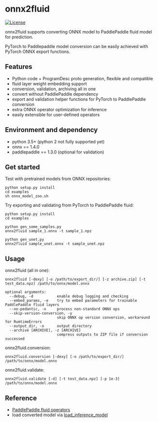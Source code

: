 # onnx2fluid

[![License](https://img.shields.io/badge/license-Apache%202-blue.svg)](LICENSE)

onnx2fluid supports converting ONNX model to PaddlePaddle fluid model for prediction.

PyTorch to Paddlepaddle model conversion can be easily achieved with PyTorch ONNX export functions.

## Features

* Python code + ProgramDesc proto generation, flexible and compatible
* fluid layer weight embedding support
* conversion, validation, archiving all in one
* convert without PaddlePaddle dependency
* export and validation helper functions for PyTorch to PaddlePaddle conversion
* extra ONNX operator optimization for inference
* easily extensible for user-defined operators

## Environment and dependency

* python 3.5+ (python 2 not fully supported yet)
* onnx == 1.4.0
* paddlepaddle == 1.3.0 (optional for validation)

## Get started

Test with pretrained models from ONNX repositories:

``` shell
python setup.py install
cd examples
sh onnx_model_zoo.sh
```

Try exporting and validating from PyTorch to PaddlePaddle fluid:

``` shell
python setup.py install
cd examples

python gen_some_samples.py
onnx2fluid sample_1.onnx -t sample_1.npz

python gen_unet.py
onnx2fluid sample_unet.onnx -t sample_unet.npz
```

## Usage

onnx2fluid (all in one):

```shell
onnx2fluid [-dexy] [-o /path/to/export_dir/] [-z archive.zip] [-t test_data.npz] /path/to/onnx/model.onnx 

optional arguments:
  --debug, -d           enable debug logging and checking
  --embed_params, -e    try to embed parameters for trainable PaddlePaddle fluid layers
  --no-pedantic, -x     process non-standard ONNX ops
  --skip-version-conversion, -y
                        skip ONNX op version conversion, workaround for RumtimeErrors
  --output_dir, -o      output directory
  --archive [ARCHIVE], -z [ARCHIVE]
                        compress outputs to ZIP file if conversion successed
```

onnx2fluid.conversion:

```shell
onnx2fluid.conversion [-dexy] [-o /path/to/export_dir/] /path/to/onnx/model.onnx 
```

onnx2fluid.validate:

```shell
onnx2fluid.validate [-d] [-t test_data.npz] [-p 1e-3] /path/to/onnx/model.onnx 
```

## Reference

* [PaddlePaddle fluid operators](http://www.paddlepaddle.org/documentation/docs/en/1.4/api/layers.html)
* load converted model via [load_inference_model](http://www.paddlepaddle.org/documentation/docs/en/1.4/api/io.html#permalink-1-load_inference_model)
